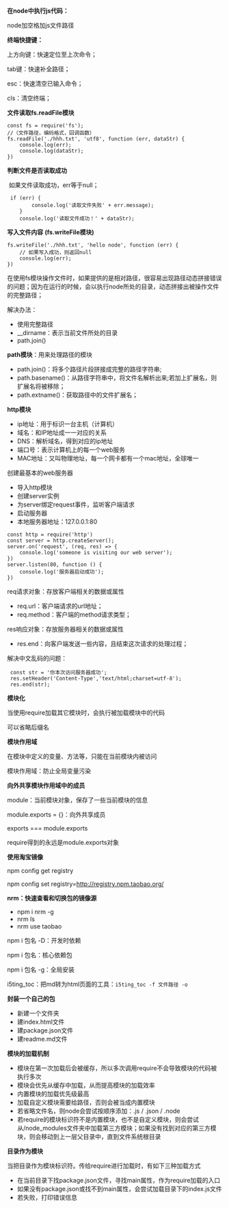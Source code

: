 **在node中执行js代码：**

node加空格加js文件路径

**终端快捷键：**

上方向键：快速定位至上次命令；

tab键：快速补全路径；

esc：快速清空已输入命令；

cls：清空终端；

**文件读取fs.readFile模块**

``` 
const fs = require('fs');
//（文件路径，编码格式，回调函数）
fs.readFile('./hhh.txt', 'utf8', function (err, dataStr) {
    console.log(err);
    console.log(dataStr);
})
```

**判断文件是否读取成功**

​	如果文件读取成功，err等于null；

``` 
 if (err) {
        console.log('读取文件失败' + err.message);
    }
    console.log('读取文件成功！' + dataStr);
```

**写入文件内容** **(fs.writeFile模块)**

``` 
fs.writeFile('./hhh.txt', 'hello node', function (err) {
    // 如果写入成功，则返回null
    console.log(err);
})
```

在使用fs模块操作文件时，如果提供的是相对路径，很容易出现路径动态拼接错误的问题；因为在运行的时候，会以执行node所处的目录，动态拼接出被操作文件的完整路径；

解决办法：

- 使用完整路径
- __dirname：表示当前文件所处的目录
- path.join()

**path模块**：用来处理路径的模块

- path.join()：将多个路径片段拼接成完整的路径字符串;
- path.basename()：从路径字符串中，将文件名解析出来;若加上扩展名，则扩展名将被移除；
- path.extname()：获取路径中的文件扩展名；

**http模块**

* ip地址：用于标识一台主机（计算机）
* 域名：和IP地址成一一对应的关系
* DNS：解析域名，得到对应的ip地址
* 端口号：表示计算机上的每一个web服务
* MAC地址：又叫物理地址，每一个网卡都有一个mac地址，全球唯一

创建最基本的web服务器

* 导入http模块
* 创建server实例
* 为server绑定request事件，监听客户端请求
* 启动服务器
* 本地服务器地址：127.0.0.1:80

``` 
const http = require('http')
const server = http.createServer();
server.on('request', (req, res) => {
    console.log('someone is visiting our web server');
})
server.listen(80, function () {
    console.log('服务器启动成功');
})
```

req请求对象：存放客户端相关的数据或属性

- req.url：客户端请求的url地址；
- req.method：客户端的method请求类型；

res响应对象：存放服务器相关的数据或属性

* res.end：向客户端发送一些内容，且结束这次请求的处理过程；

解决中文乱码的问题：

``` 
 const str = '你本次访问服务器成功';
 res.setHeader('Content-Type','text/html;charset=utf-8');
 res.end(str);
```

**模块化**

当使用require加载其它模块时，会执行被加载模块中的代码

可以省略后缀名

**模块作用域**

在模块中定义的变量、方法等，只能在当前模块内被访问

模块作用域：防止全局变量污染

**向外共享模块作用域中的成员**

module：当前模块对象，保存了一些当前模块的信息

module.exports = {}：向外共享成员

exports === module.exports

require得到的永远是module.exports对象

**使用淘宝镜像**

npm config get registry

npm config set registry=http://registry.npm.taobao.org/ 

**nrm：快速查看和切换包的镜像源**

* npm i nrm -g
* nrm ls
* nrm use taobao

npm i 包名 -D：开发时依赖

npm i 包名：核心依赖包

npm i 包名 -g：全局安装

i5ting_toc：把md转为html页面的工具：`i5ting_toc -f 文件路径 -o`

**封装一个自己的包**

* 新建一个文件夹
* 建index.html文件
* 建package.json文件
* 建readme.md文件

**模块的加载机制**

* 模块在第一次加载后会被缓存，所以多次调用require不会导致模块的代码被执行多次
* 模块会优先从缓存中加载，从而提高模块的加载效率
* 内置模块的加载优先级最高
* 加载自定义模块需要给路径，否则会被当成内置模块
* 若省略文件名，则node会尝试按顺序添加：.js / .json / .node
* 若require的模块标识符不是内置模块，也不是自定义模块，则会尝试从/node_modules文件夹中加载第三方模块；如果没有找到对应的第三方模块，则会移动到上一层父目录中，直到文件系统根目录

**目录作为模块**

当把目录作为模块标识符。传给require进行加载时，有如下三种加载方式

* 在当前目录下找package.json文件，寻找main属性，作为require加载的入口
* 如果没有package.json或找不到main属性，会尝试加载目录下的index.js文件
* 若失败，打印错误信息
